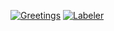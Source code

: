 [![Greetings](https://github.com/js0805/Codeforces-codechef-solutions/actions/workflows/greetings.yml/badge.svg)](https://github.com/js0805/Codeforces-codechef-solutions/actions/workflows/greetings.yml)
[![Labeler](https://github.com/js0805/Codeforces-codechef-solutions/actions/workflows/label.yml/badge.svg?branch=master)](https://github.com/js0805/Codeforces-codechef-solutions/actions/workflows/label.yml)

